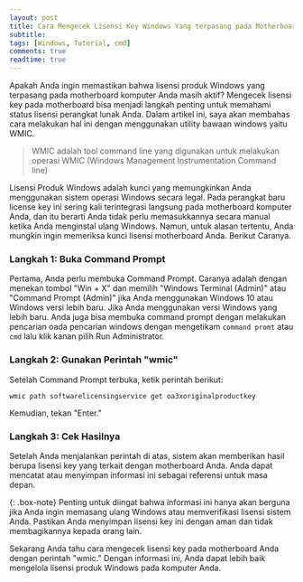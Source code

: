 ```yaml
---
layout: post
title: Cara Mengecek Lisensi Key Windows Yang terpasang pada Motherboard
subtitle: 
tags: [Windows, Tutorial, cmd]
comments: true
readtime: true
---
```


Apakah Anda ingin memastikan bahwa lisensi produk Windows yang terpasang pada motherboard komputer Anda masih aktif? Mengecek lisensi key pada motherboard bisa menjadi langkah penting untuk memahami status lisensi perangkat lunak Anda. Dalam artikel ini, saya akan membahas cara melakukan hal ini dengan menggunakan utility bawaan windows yaitu WMIC.

>WMIC adalah tool command line yang digunakan untuk melakukan operasi WMIC (Windows Management Instrumentation Command line)

Lisensi Produk Windows adalah kunci yang memungkinkan Anda menggunakan sistem operasi Windows secara legal. Pada perangkat baru license key ini sering kali terintegrasi langsung pada motherboard komputer Anda, dan itu berarti Anda tidak perlu memasukkannya secara manual ketika Anda menginstal ulang Windows. Namun, untuk alasan tertentu, Anda mungkin ingin memeriksa kunci lisensi motherboard Anda. Berikut Caranya.

### Langkah 1: Buka Command Prompt

Pertama, Anda perlu membuka Command Prompt. Caranya adalah dengan menekan tombol "Win + X" dan memilih "Windows Terminal (Admin)" atau "Command Prompt (Admin)" jika Anda menggunakan Windows 10 atau Windows versi lebih baru. Jika Anda menggunakan versi Windows yang lebih baru. Anda juga bisa membuka command prompt dengan melakukan pencarian oada pencarian windows dengan mengetikam `command promt` atau `cmd` lalu klik kanan pilih Run Administrator.

### Langkah 2: Gunakan Perintah "wmic"

Setelah Command Prompt terbuka, ketik perintah berikut:
```
wmic path softwarelicensingservice get oa3xoriginalproductkey
```
Kemudian, tekan "Enter."

### Langkah 3: Cek Hasilnya

Setelah Anda menjalankan perintah di atas, sistem akan memberikan hasil berupa lisensi key yang terkait dengan motherboard Anda. Anda dapat mencatat atau menyimpan informasi ini sebagai referensi untuk masa depan.

{: .box-note}
Penting untuk diingat bahwa informasi ini hanya akan berguna jika Anda ingin memasang ulang Windows atau memverifikasi lisensi sistem Anda. Pastikan Anda menyimpan lisensi key ini dengan aman dan tidak membagikannya kepada orang lain.

Sekarang Anda tahu cara mengecek lisensi key pada motherboard Anda dengan perintah "wmic." Dengan informasi ini, Anda dapat lebih baik mengelola lisensi produk Windows pada komputer Anda.
